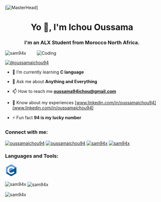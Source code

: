 [![MasterHead](https://ssodiumm.files.wordpress.com/2018/06/1_jb76mlzjinhgsqqvxm7lsq.gif)]
<h1 align="center">Yo 👋, I'm Ichou Oussama </h1>
<h3 align="center">I'm an ALX Student from Morocco North Africa.</h3>
<img align="right" alt="Coding" width="400" src="https://media.giphy.com/media/3o7bug2wkdhpf7kbFS/giphy.gif"

<p align="left"> <img src="https://komarev.com/ghpvc/?username=sam94x&label=Profile%20views&color=0e75b6&style=flat" alt="sam94x" /> </p>

<p align="left"> <a href="https://twitter.com/@oussamaichou94" target="blank"><img src="https://img.shields.io/twitter/follow/@oussamaichou94?logo=twitter&style=for-the-badge" alt="@oussamaichou94" /></a> </p>

- 🌱 I’m currently learning **C language**

- 💬 Ask me about **Anything and Everything**

- 📫 How to reach me **oussama94ichou@gmail.com**

- 📄 Know about my experiences [www.linkedin.com/in/oussamaichou94](www.linkedin.com/in/oussamaichou94)

- ⚡ Fun fact **94 is my lucky number**

<h3 align="left">Connect with me:</h3>
<p align="left">
<a href="https://twitter.com/@oussamaichou94" target="blank"><img align="center" src="https://raw.githubusercontent.com/rahuldkjain/github-profile-readme-generator/master/src/images/icons/Social/twitter.svg" alt="oussamaichou94" height="30" width="40" /></a>
<a href="https://linkedin.com/in/oussamaichou94" target="blank"><img align="center" src="https://raw.githubusercontent.com/rahuldkjain/github-profile-readme-generator/master/src/images/icons/Social/linked-in-alt.svg" alt="oussamaichou94" height="30" width="40" /></a>
<a href="https://stackoverflow.com/users/sam94x" target="blank"><img align="center" src="https://raw.githubusercontent.com/rahuldkjain/github-profile-readme-generator/master/src/images/icons/Social/stack-overflow.svg" alt="sam94x" height="30" width="40" /></a>
<a href="https://discord.gg/sam94x" target="blank"><img align="center" src="https://raw.githubusercontent.com/rahuldkjain/github-profile-readme-generator/master/src/images/icons/Social/discord.svg" alt="sam94x" height="30" width="40" /></a>
</p>

<h3 align="left">Languages and Tools:</h3>
<p align="left"> <a href="https://www.cprogramming.com/" target="_blank" rel="noreferrer"> <img src="https://raw.githubusercontent.com/devicons/devicon/master/icons/c/c-original.svg" alt="c" width="40" height="40"/> </a> </p>

<p><img align="left" src="https://github-readme-stats.vercel.app/api/top-langs?username=sam94x&show_icons=true&locale=en&layout=compact" alt="sam94x" /></p>

<p>&nbsp;<img align="center" src="https://github-readme-stats.vercel.app/api?username=sam94x&show_icons=true&locale=en" alt="sam94x" /></p>

<p><img align="center" src="https://github-readme-streak-stats.herokuapp.com/?user=sam94x&" alt="sam94x" /></p>
